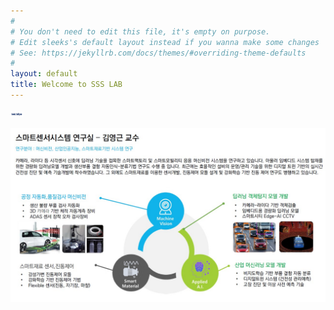 ```yaml
---
#
# You don't need to edit this file, it's empty on purpose.
# Edit sleeks's default layout instead if you wanna make some changes
# See: https://jekyllrb.com/docs/themes/#overriding-theme-defaults
#
layout: default
title: Welcome to SSS LAB
---
```



<img src="assets/img/favicon.jpg" width="20px" height="10px" title="SSSLAB_Logo">

![SSSLAB](assets/img/ssslabmain.jpg)  

